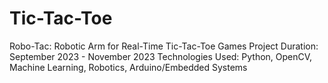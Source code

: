 # Tic-Tac-Toe
Robo-Tac: Robotic Arm for Real-Time Tic-Tac-Toe Games Project Duration: September 2023 - November 2023 Technologies Used: Python, OpenCV, Machine Learning, Robotics, Arduino/Embedded Systems
